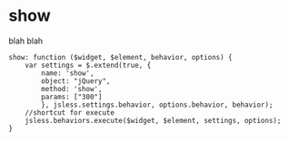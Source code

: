 show
=======
blah blah

    show: function ($widget, $element, behavior, options) {
        var settings = $.extend(true, {
            name: 'show',
            object: "jQuery",
            method: 'show',
            params: ["300"]
            }, jsless.settings.behavior, options.behavior, behavior);
        //shortcut for execute
        jsless.behaviors.execute($widget, $element, settings, options);
    } 
